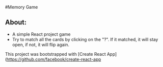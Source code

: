 #Memory Game

## About:
- A simple React project game
- Try to match all the cards by clicking on the "?". If it matched, it will stay open, if not, it will flip again.

This project was bootstrapped with [Create React App](https://github.com/facebook/create-react-app